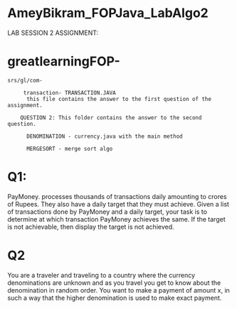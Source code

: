 # AmeyBikram_FOPJava_LabAlgo2


LAB SESSION 2 ASSIGNMENT:

# greatlearningFOP-

    srs/gl/com-
  
         transaction- TRANSACTION.JAVA 
          this file contains the answer to the first question of the assignment.

        QUESTION 2: This folder contains the answer to the second question.
        
          DENOMINATION - currency.java with the main method
          
          MERGESORT - merge sort algo 
          
          
          
         
 # Q1: 
 PayMoney. processes thousands of transactions daily amounting to crores of Rupees. They
also have a daily target that they must achieve. Given a list of transactions done by
PayMoney and a daily target, your task is to determine at which transaction PayMoney
achieves the same. If the target is not achievable, then display the target is not achieved.



# Q2
You are a traveler and traveling to a country where the currency denominations are
unknown and as you travel you get to know about the denomination in random order.
You want to make a payment of amount x, in such a way that the higher denomination is
used to make exact payment.
            
      
